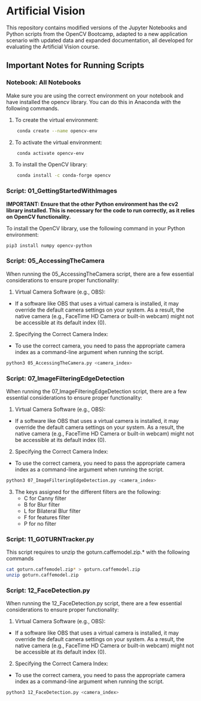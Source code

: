 # Artificial Vision
This repository contains modified versions of the Jupyter Notebooks and Python scripts from the OpenCV Bootcamp, adapted to a new application scenario with updated data and expanded documentation, all developed for evaluating the Artificial Vision course.

## Important Notes for Running Scripts

### Notebook: **All Notebooks**
Make sure you are using the correct environment on your notebook and have installed the opencv library.
You can do this in Anaconda with the following commands.
1. To create the virtual environment:
``` bash
    conda create --name opencv-env 
```
2. To activate the virtual environment:
``` bash
    conda activate opencv-env 
```
3. To install the OpenCV library:
``` bash
    conda install -c conda-forge opencv
```

### Script: 01_GettingStartedWithImages

**IMPORTANT: Ensure that the other Python environment has the cv2 library installed. This is necessary for the code to run correctly, as it relies on OpenCV functionality.**

To install the OpenCV library, use the following command in your Python environment:

``` bash
pip3 install numpy opencv-python
```

### Script: 05_AccessingTheCamera

When running the 05_AccessingTheCamera script, there are a few essential considerations to ensure proper functionality:

1. Virtual Camera Software (e.g., OBS):
- If a software like OBS that uses a virtual camera is installed, it may override the default camera settings on your system.
As a result, the native camera (e.g., FaceTime HD Camera or built-in webcam) might not be accessible at its default index (0).

2. Specifying the Correct Camera Index:
- To use the correct camera, you need to pass the appropriate camera index as a command-line argument when running the script.
```bash
python3 05_AccessingTheCamera.py <camera_index>
```


### Script: 07_ImageFilteringEdgeDetection

When running the 07_ImageFilteringEdgeDetection script, there are a few essential considerations to ensure proper functionality:

1. Virtual Camera Software (e.g., OBS):
- If a software like OBS that uses a virtual camera is installed, it may override the default camera settings on your system.
As a result, the native camera (e.g., FaceTime HD Camera or built-in webcam) might not be accessible at its default index (0).

2. Specifying the Correct Camera Index:
- To use the correct camera, you need to pass the appropriate camera index as a command-line argument when running the script.
```bash
python3 07_ImageFilteringEdgeDetection.py <camera_index>
```

3. The keys assigned for the different filters are the following:
    - C for Canny filter
    - B for Blur filter
    - L for Bilateral Blur filter
    - F for features filter
    - P for no filter

### Script: 11_GOTURNTracker.py

This script requires to unzip the goturn.caffemodel.zip.* with the following commands

```bash
cat goturn.caffemodel.zip* > goturn.caffemodel.zip
unzip goturn.caffemodel.zip
```

### Script: 12_FaceDetection.py

When running the 12_FaceDetection.py script, there are a few essential considerations to ensure proper functionality:

1. Virtual Camera Software (e.g., OBS):
- If a software like OBS that uses a virtual camera is installed, it may override the default camera settings on your system.
As a result, the native camera (e.g., FaceTime HD Camera or built-in webcam) might not be accessible at its default index (0).

2. Specifying the Correct Camera Index:
- To use the correct camera, you need to pass the appropriate camera index as a command-line argument when running the script.

```bash
python3 12_FaceDetection.py <camera_index>
```